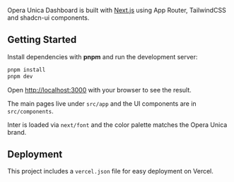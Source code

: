 Opera Unica Dashboard is built with [Next.js](https://nextjs.org) using App Router, TailwindCSS and shadcn-ui components.

## Getting Started

Install dependencies with **pnpm** and run the development server:

```bash
pnpm install
pnpm dev
```

Open [http://localhost:3000](http://localhost:3000) with your browser to see the result.

The main pages live under `src/app` and the UI components are in `src/components`.

Inter is loaded via `next/font` and the color palette matches the Opera Unica brand.

## Deployment

This project includes a `vercel.json` file for easy deployment on Vercel.
